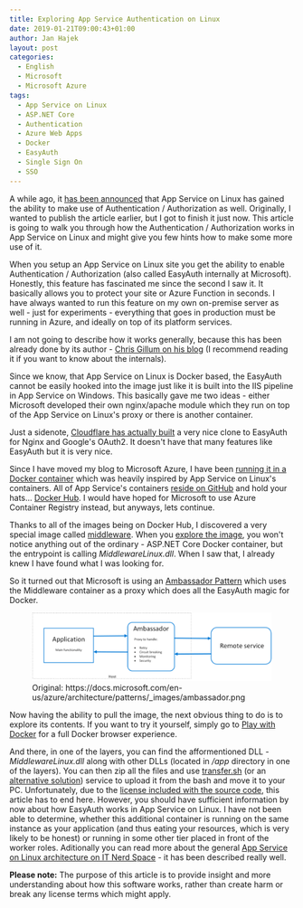 ```yaml
---
title: Exploring App Service Authentication on Linux
date: 2019-01-21T09:00:43+01:00
author: Jan Hajek
layout: post
categories:
  - English
  - Microsoft
  - Microsoft Azure
tags:
  - App Service on Linux
  - ASP.NET Core
  - Authentication
  - Azure Web Apps
  - Docker
  - EasyAuth
  - Single Sign On
  - SSO
---
```

<!-- wp:paragraph -->
<p>A while ago, it <a href="https://blogs.msdn.microsoft.com/appserviceteam/2018/05/07/linux-auth/">has been announced</a> that App Service on Linux has gained the ability to make use of Authentication / Authorization as well. Originally, I wanted to publish the article earlier, but I got to finish it just now. This article is going to walk you through how the Authentication / Authorization works in App Service on Linux and might give you few hints how to make some more use of it.</p>
<!-- /wp:paragraph -->

<!-- wp:more -->
<!--more-->
<!-- /wp:more -->

<!-- wp:paragraph -->
<p>When you setup an App Service on Linux site you get the ability to enable Authentication / Authorization (also called EasyAuth internally at Microsoft). Honestly, this feature has fascinated me since the second I saw it. It basically allows you to protect your site or Azure Function in seconds. I have always wanted to run this feature on my own on-premise server as well - just for experiments - everything that goes in production must be running in Azure, and ideally on top of its platform services.</p>
<!-- /wp:paragraph -->

<!-- wp:paragraph -->
<p>I am not going to describe how it works generally, because this has been already done by its author - <a href="https://cgillum.tech/category/easy-auth/">Chris Gillum on his blog</a> (I recommend reading it if you want to know about the internals).</p>
<!-- /wp:paragraph -->

<!-- wp:paragraph -->
<p>Since we know, that App Service on Linux is Docker based, the EasyAuth cannot be easily hooked into the image just like it is built into the IIS pipeline in App Service on Windows. This basically gave me two ideas - either Microsoft developed their own nginx/apache module which they run on top of the App Service on Linux's proxy or there is another container.</p>
<!-- /wp:paragraph -->

<!-- wp:paragraph -->
<p>Just a sidenote, <a href="https://github.com/cloudflare/nginx-google-oauth/">Cloudflare has actually built</a> a very nice clone to EasyAuth for Nginx and Google's OAuth2. It doesn't have that many features like EasyAuth but it is very nice.</p>
<!-- /wp:paragraph -->

<!-- wp:paragraph -->
<p>Since I have moved my blog to Microsoft Azure, I have been <a href="https://github.com/hajekj/hajekjnet-php">running it in a Docker container</a> which was heavily inspired by App Service on Linux's containers. All of App Service's containers <a href="https://github.com/Azure-App-Service">reside on GitHub</a> and hold your hats... <a href="https://hub.docker.com/u/appsvc">Docker Hub</a>. I would have hoped for Microsoft to use Azure Container Registry instead, but anyways, lets continue.</p>
<!-- /wp:paragraph -->

<!-- wp:paragraph -->
<p>Thanks to all of the images being on Docker Hub, I discovered a very special image called <a href="https://hub.docker.com/r/appsvc/middleware">middleware</a>. When you <a href="https://microbadger.com/images/appsvc/middleware">explore the image</a>, you won't notice anything out of the ordinary - ASP.NET Core Docker container, but the entrypoint is calling  <em>MiddlewareLinux.dll</em>. When I saw that, I already knew I have found what I was looking for.</p>
<!-- /wp:paragraph -->

<!-- wp:paragraph -->
<p>So it turned out that Microsoft is using an <a href="https://docs.microsoft.com/en-us/azure/architecture/patterns/ambassador">Ambassador Pattern</a> which uses the Middleware container as a proxy which does all the EasyAuth magic for Docker.</p>
<!-- /wp:paragraph -->

<!-- wp:image {"id":822} -->
<figure class="wp-block-image"><img src="/uploads/2019/01/ambassador-1024x292.png" alt="" class="wp-image-822"/><figcaption>Original: https://docs.microsoft.com/en-us/azure/architecture/patterns/_images/ambassador.png</figcaption></figure>
<!-- /wp:image -->

<!-- wp:paragraph -->
<p>Now having the ability to pull the image, the next obvious thing to do is to explore its contents. If you want to try it yourself, simply go to <a href="https://training.play-with-docker.com/docker-images/">Play with Docker</a> for a full Docker browser experience.</p>
<!-- /wp:paragraph -->

<!-- wp:paragraph -->
<p>And there, in one of the layers, you can find the afformentioned DLL - <em>MiddlewareLinux.dll</em> along with other DLLs (located in <em>/app</em> directory in one of the layers). You can then zip all the files and use <a href="https://transfer.sh/">transfer.sh</a> (or an <a href="https://github.com/dutchcoders/transfer.sh/issues/116">alternative solution</a>) service to upload it from the bash and move it to your PC. Unfortunately, due to the <a href="/uploads/2019/01/AppServiceMiddleware-License.pdf">license included with the source code</a>, this article has to end here. However, you should have sufficient information by now about how EasyAuth works in App Service on Linux. I have not been able to determine, whether this additional container is running on the same instance as your application (and thus eating your resources, which is very likely to be honest) or running in some other tier placed in front of the worker roles. Aditionally you can read more about the general <a href="http://itnerd.space/2016/11/02/azure-app-service-architecture-3-app-service-on-linux/">App Service on Linux architecture on IT Nerd Space</a> - it has been described really well.</p>
<!-- /wp:paragraph -->

<!-- wp:paragraph -->
<p><strong>Please note:</strong> The purpose of this article is to provide insight and more understanding about how this software works, rather than create harm or break any license terms which might apply.</p>
<!-- /wp:paragraph -->